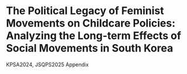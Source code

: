 # The Political Legacy of Feminist Movements on Childcare Policies: Analyzing the Long-term Effects of Social Movements in South Korea
KPSA2024, JSQPS2025 Appendix
